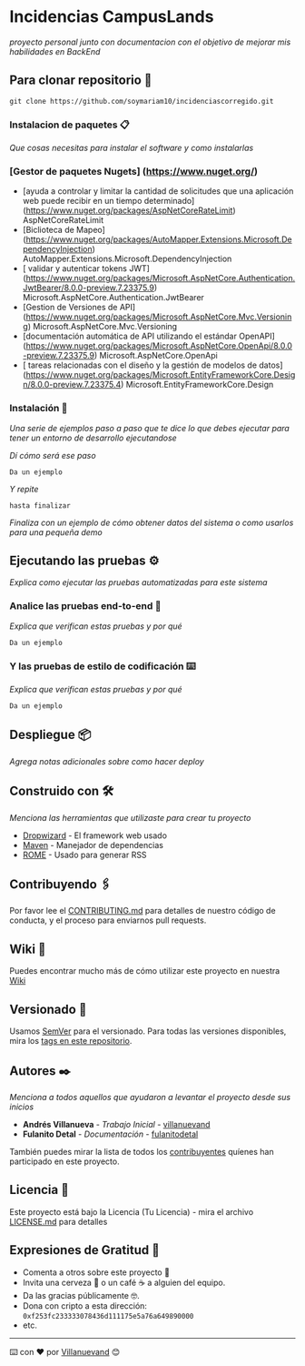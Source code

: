 # Incidencias CampusLands

_proyecto personal junto con documentacion con el objetivo de mejorar mis habilidades en BackEnd_

## Para clonar repositorio 🚀

```
git clone https://github.com/soymariam10/incidenciascorregido.git
```


### Instalacion de paquetes 📋

_Que cosas necesitas para instalar el software y como instalarlas_

### [Gestor de paquetes Nugets] (https://www.nuget.org/)

* [ayuda a controlar y limitar la cantidad de solicitudes que una aplicación web puede recibir en un tiempo determinado] (https://www.nuget.org/packages/AspNetCoreRateLimit) AspNetCoreRateLimit
* [Biclioteca de Mapeo] (https://www.nuget.org/packages/AutoMapper.Extensions.Microsoft.DependencyInjection) AutoMapper.Extensions.Microsoft.DependencyInjection
* [ validar y autenticar tokens JWT] (https://www.nuget.org/packages/Microsoft.AspNetCore.Authentication.JwtBearer/8.0.0-preview.7.23375.9) Microsoft.AspNetCore.Authentication.JwtBearer
* [Gestion de Versiones de API] (https://www.nuget.org/packages/Microsoft.AspNetCore.Mvc.Versioning) Microsoft.AspNetCore.Mvc.Versioning
* [documentación automática de API utilizando el estándar OpenAPI] (https://www.nuget.org/packages/Microsoft.AspNetCore.OpenApi/8.0.0-preview.7.23375.9) Microsoft.AspNetCore.OpenApi
* [ tareas relacionadas con el diseño y la gestión de modelos de datos] (https://www.nuget.org/packages/Microsoft.EntityFrameworkCore.Design/8.0.0-preview.7.23375.4) Microsoft.EntityFrameworkCore.Design

### Instalación 🔧

_Una serie de ejemplos paso a paso que te dice lo que debes ejecutar para tener un entorno de desarrollo ejecutandose_

_Dí cómo será ese paso_

```
Da un ejemplo
```

_Y repite_

```
hasta finalizar
```

_Finaliza con un ejemplo de cómo obtener datos del sistema o como usarlos para una pequeña demo_

## Ejecutando las pruebas ⚙️

_Explica como ejecutar las pruebas automatizadas para este sistema_

### Analice las pruebas end-to-end 🔩

_Explica que verifican estas pruebas y por qué_

```
Da un ejemplo
```

### Y las pruebas de estilo de codificación ⌨️

_Explica que verifican estas pruebas y por qué_

```
Da un ejemplo
```

## Despliegue 📦

_Agrega notas adicionales sobre como hacer deploy_

## Construido con 🛠️

_Menciona las herramientas que utilizaste para crear tu proyecto_

* [Dropwizard](http://www.dropwizard.io/1.0.2/docs/) - El framework web usado
* [Maven](https://maven.apache.org/) - Manejador de dependencias
* [ROME](https://rometools.github.io/rome/) - Usado para generar RSS

## Contribuyendo 🖇️

Por favor lee el [CONTRIBUTING.md](https://gist.github.com/villanuevand/xxxxxx) para detalles de nuestro código de conducta, y el proceso para enviarnos pull requests.

## Wiki 📖

Puedes encontrar mucho más de cómo utilizar este proyecto en nuestra [Wiki](https://github.com/tu/proyecto/wiki)

## Versionado 📌

Usamos [SemVer](http://semver.org/) para el versionado. Para todas las versiones disponibles, mira los [tags en este repositorio](https://github.com/tu/proyecto/tags).

## Autores ✒️

_Menciona a todos aquellos que ayudaron a levantar el proyecto desde sus inicios_

* **Andrés Villanueva** - *Trabajo Inicial* - [villanuevand](https://github.com/villanuevand)
* **Fulanito Detal** - *Documentación* - [fulanitodetal](#fulanito-de-tal)

También puedes mirar la lista de todos los [contribuyentes](https://github.com/your/project/contributors) quíenes han participado en este proyecto. 

## Licencia 📄

Este proyecto está bajo la Licencia (Tu Licencia) - mira el archivo [LICENSE.md](LICENSE.md) para detalles

## Expresiones de Gratitud 🎁

* Comenta a otros sobre este proyecto 📢
* Invita una cerveza 🍺 o un café ☕ a alguien del equipo. 
* Da las gracias públicamente 🤓.
* Dona con cripto a esta dirección: `0xf253fc233333078436d111175e5a76a649890000`
* etc.



---
⌨️ con ❤️ por [Villanuevand](https://github.com/Villanuevand) 😊